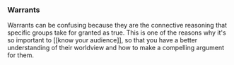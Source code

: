 ### Warrants

Warrants can be confusing because they are the connective reasoning that specific groups take for granted as true. This is one of the reasons why it's so important to [[know your audience]], so that you have a better understanding of their worldview and how to make a compelling argument for them.